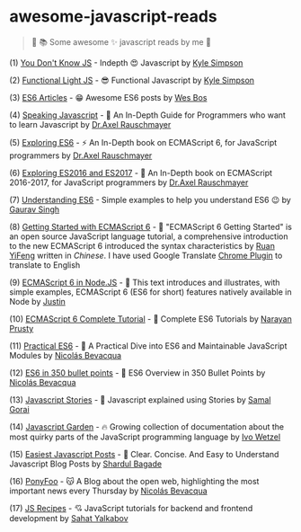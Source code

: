 # awesome-javascript-reads

> :notebook_with_decorative_cover: :books: Some awesome :sparkles: javascript reads by me :ghost:

(1) [You Don't Know JS](https://github.com/getify/You-Dont-Know-JS) - Indepth :heart_eyes: Javascript by [Kyle Simpson](https://github.com/getify/)

(2) [Functional Light JS](https://github.com/getify/Functional-Light-JS) - :sunglasses: Functional Javascript by [Kyle Simpson](https://github.com/getify/)

(3) [ES6 Articles](https://github.com/wesbos/es6-articles) - :grin: Awesome ES6 posts by [Wes Bos](https://github.com/wesbos)

(4) [Speaking Javascript](http://speakingjs.com/es5/index.html) - :purple_heart:  An In-Depth Guide for Programmers who want to learn Javascript by [Dr.Axel Rauschmayer](https://github.com/rauschma)

(5) [Exploring ES6](http://exploringjs.com/es6/index.html) - :zap: An In-Depth book on ECMAScript 6, for JavaScript programmers by [Dr.Axel Rauschmayer](https://github.com/rauschma)

(6) [Exploring ES2016 and ES2017](http://exploringjs.com/es2016-es2017/index.html) - :tropical_fish: An In-Depth book on ECMAScript 2016-2017, for JavaScript programmers by [Dr.Axel Rauschmayer](https://github.com/rauschma)

(7) [Understanding ES6](https://github.com/sgaurav/understanding-es6) - Simple examples to help you understand ES6 :wink: by [Gaurav Singh](https://github.com/sgaurav)

(8) [Getting Started with ECMAScript 6](http://es6.ruanyifeng.com/) - :jack_o_lantern: "ECMAScript 6 Getting Started" is an open source JavaScript language tutorial, a comprehensive introduction to the new ECMAScript 6 introduced the syntax characteristics by [Ruan YiFeng](https://github.com/ruanyf) written in *Chinese*. I have used Google Translate [Chrome Plugin](https://chrome.google.com/webstore/detail/google-translate/aapbdbdomjkkjkaonfhkkikfgjllcleb) to translate to English

(9) [ECMAScript 6 in Node.JS](https://github.com/JustinDrake/node-es6-examples) - :santa: This text introduces and illustrates, with simple examples, ECMAScript 6 (ES6 for short) features natively available in Node by [Justin](https://github.com/JustinDrake)

(10) [ECMAScript 6 Complete Tutorial](http://qnimate.com/post-series/ecmascript-6-complete-tutorial/) - :name_badge: Complete ES6 Tutorials by [Narayan Prusty](http://qnimate.com/author/narayanrusty/)

(11) [Practical ES6](https://ponyfoo.com/books/practical-es6/chapters#toc) - :pizza: A Practical Dive into ES6 and Maintainable JavaScript Modules by [Nicolás Bevacqua](https://github.com/bevacqua)

(12) [ES6 in 350 bullet points](https://github.com/bevacqua/es6) - :star2: ES6 Overview in 350 Bullet Points by [Nicolás Bevacqua](https://github.com/bevacqua)

(13) [Javascript Stories](http://samalgorai.com/story/js-stories) - :large_blue_diamond: Javascript explained using Stories by [Samal Gorai](https://github.com/samal)

(14) [Javascript Garden](http://bonsaiden.github.io/JavaScript-Garden/) - :fire: Growing collection of documentation about the most quirky parts of the JavaScript programming language by [Ivo Wetzel](https://github.com/bonsaiden)

(15) [Easiest Javascript Posts](http://ngninja.com/tag/javascript/) - :green_heart: Clear. Concise. And Easy to Understand Javascript Blog Posts by [Shardul Bagade](http://www.shardulbagade.com/)

(16) [PonyFoo](https://ponyfoo.com/) - :kissing_cat: A Blog about the open web, highlighting the most important news every Thursday by [Nicolás Bevacqua](https://github.com/bevacqua)

(17) [JS Recipes](http://sahatyalkabov.com/jsrecipes/#!/) - :cupid: JavaScript tutorials for backend and frontend development  by [Sahat Yalkabov](https://github.com/sahat)
